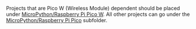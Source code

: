 Projects that are Pico W (Wireless Module) dependent should be placed under [MicroPython/Raspberry Pi Pico W](https://github.com/CorbinIvon/pico-code/tree/main/MicroPython/Raspberry%20Pi%20Pico%20W). All other projects can go under the [MicroPython/Raspberry Pi Pico](https://github.com/CorbinIvon/pico-code/tree/main/MicroPython/Raspberry%20Pi%20Pico) subfolder.
